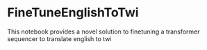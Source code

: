 # FineTuneEnglishToTwi
This notebook provides a novel solution to finetuning a transformer sequencer to translate english to twi
